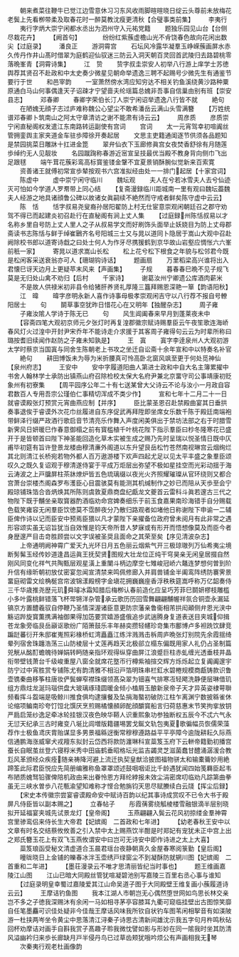 <!-- { "loadSidebar": true } -->
　　朝来煮菜往鞭牛已觉江边雪意休习习东风收雨脚暄暄晓日绽云头尊前未放梅花老鬓上先看栁带柔及取春花时一醉莫教沈瘦更清秋【合璧事类前集】
　　李夷行
　　夷行字炳大崇宁闲都水丞出为泗州守入元祐党籍
　　题独乐园见山台【台侧尽栽花卉】
　　【阙首句】　　　　纷纷红紫蔟虚檐山光不肻饶春色故向花闲出数尖【过庭录】
　　潘良正
　　游洞霄宫
　　石坛风冷露华凝羣玉峥嵘蔟画屏水赤久传丹作井山髙时借翠为庭鹤迎仙驭迷三防云入洞天朝百灵回首武陵归去路碧桃零落晩峯青【洞霄诗集】
　　江　贽
　　贽字叔圭崇安人初举八行游上庠学士苏徳舆荐其贤召不赴政和中太史奏少微星见朝命举遗逸三聘不起赐号少微先生有通鉴节要行于世
　　和邑宰韵
　　一室萧然傍水湾应知穷达不相关钓鱼溪绕黄沙路种粟原通白马山何事偶逢天子诏疎才宁望啬夫纶瑶篇总媿非吾事自信巢由别有班【崇安县志】
　　邓春卿
　　春卿字荣伯长汀人崇宁闲诏举遗逸八行皆不就
　　絶句
　　在陋媿无顔子志过庐难称魏公心望尘不敢希潘岳云满山头雪满簪
　　【万姓统谱邓春卿卜筑南山之阿太守章清访之谢不能肃有诗云云】
　　周彦质
　　彦质崇宁闲直秘阁权发遣江东南路转运副使有宫词
　　宫词
　　太一元宵驾幸初喧阗丝管拥銮舆主家夹道金车驻歩障徐开奏起居
　　文思主吏籍通闺逐节供须各品题知是禁园挑菜日雕牀十扛进金箆
　　翠弁仙衣下玉廊修眞宫女夜焚香舒徐有月随莲歩绰约无人见靓妆
　　名园蹴踘称春游近宻宣呈技最优当殿不教身背向侧巾飞出足跟毬
　　端午茸花蔟彩鸾高标寳鉴镂金鞶不宜夏景销酥腕似觉新来百索寛
　　资善诸王就傅初常宣歩辇按观书六宫准拟经由处一一排门起居【十家宫词】
　　陈虚中
　　虚中崇宁闲守临川
　　魏坛观
　　夫人在兮若冰雪夫人去兮仙迹灭可怕如今学道人罗帬带上同心结
　　【复斋漫録临川距城南一里有观曰魏坛葢魏夫人经游之地具诸顔鲁公碑以故诸女眞嗣续不絶然而守戒者鲜矣陈守虚中云云】
　　陈　恬
　　恬字叔易尧叟裔孙居阳翟防上村无仕宦意崇观闲朝廷召之郡守劝驾不得已而起建炎初召赴行在直秘阁有涧上丈人集
　　【过庭録州陈恬叔易以才名称乡里自号防上丈人里人之子从叔易学文而好刷饰头面举止妖娆目为防上丈母郡斋读书志陈恬与鲜于绰崔鶠齐名号阳城三士又与晁以道同卜隐居于嵩山大观中召赴阙除校书郎以道寄诗戱之曰处士何人为作牙尽携猨鹤到京华故山岩壑应惆怅六六峯前秖一家】
　　寄晁以道求嵩山长松
　　松上花兮松下根食之年貌与松邻君今既是松闲客采送衰翁亦可人【珊瑚钩诗话】
　　题画扇
　　万里稻梁高兴谁将出入君懐巳讶天边月上更疑苹末风来【声画集】
　　子规
　　暮春春巳晩不见子规飞莫是无归处山禽不劝归【后村
　　千家诗】
　　谢葛汝州宁卿遗公库酒肉薪米
　　不是故人供禄米初非县令给猪肝养贤礼厚隆三簋拜赐恩深艳一箪【韵语阳秋】
　　江　暐
　　暐字彦明永新人喜作诗事母极孝崇观闲吉守以八行荐不报自号轑阳居士
　　句
　　鬬草事空犹昨日惜花心在又明年【独醒杂志】
　　周子雍
　　子雍汝隂人学诗于陈无已
　　句
　　风生阊阖春来早月到蓬莱夜未中
　　【容斋四笔大观初京师元夕张灯时再复湟郡徽宗赋诗赐羣臣云午夜笙歌连海峤春风灯火过湟中开封尹宋乔年不能诗走介求援于其客周子雍得句云云为时辈所称曰璐按耆旧续闻作赵防之子雍未知孰是】
　　王　寘
　　寘字李逹泉州人大观初游太学时蔡京当国寘与同舍生陈朝老上书攻之坐迁自讼斋十余年宣和中以特奏名补官
　　絶句
　　耕田博饭未为辱为米折腰真可怜高卧北窗风飒至更于何处觅神仙【泉州府志】
　　王安中
　　安中字履道阳曲人第进士政和中自大名主簿累擢中书舍人翰林学士承防出镇燕山府召除检校太保大名府尹兼北京畱守司公事靖康初贬象州有初寮集
　　【周平园序公年二十有七送某曾大父诗云不论与汝小一月政自容君数百人专用吾宗公瑾伯仁事精切浑成不类少作】
　　宣和七年十二月二十一日就睿谟殿张灯预赏元宵曲燕应制【并序】
　　臣比蒙圣恩召赴禁殿曲宴其日垂拱奏事退俟于睿谟外次花巾丝履进自东序促武再拜陞即坐席女乐数千陈于殿廷南端袍带鲜泽行缀严政酒行歌启音节清亮乐作舞入声度闲美俱出于禁坊法部之右于时腊雪新霁风日妍暖巳作春意御榻之前有寳槛植千叶桃花陛下指示羣臣曰杪冬隆寒花已盛开于是皆顿首曰陛下神圣能回造化草木实被生成之赐乃先时呈瑞以悦圣情日既中仄甫毕初筵有旨许登景龙楼由穆清亷外阁道以东升望艮岳松竹苍然南视琳宫云烟绚烂其北则清江长桥宛若物外都人百万遨游楼下欢声四起尤足以见太平丰盛之象羣臣颂叹久之既久复诏观于穆清遂侍宴于平成万炬层出弥望不极如星挂空而光彩动揺于海云涛波之上戸牖屏柱茶牀燎炉皆五色琉璃缀以夜光火齐照耀璀璨从官环绕则又都合宫萧台崇楼杰阁森罗布濩臣心目震骇莫有能测其机缄制作之妙已而陪从天歩至会宁殿琼铺珠箔合沓炳焕其所陈则虞敦夏鼎商盘纪甗龙文夔首云雷科斗眞若邃古三代之物陛下既于黼坐亲取寳器酌酒临劝命宫婢奏细乐于前玉食嘉果南珍海错手自分赐载色载笑雍容无闲羣臣饮徳莫不霑醉夜分乃散归路观者如堵他日称谢陛下申谕一二辅臣俾作诗以记而臣安中预焉臣猥以凡才蒙陛下亲擢备位政府曾未阅月有此非常之遇形容颂实虽无诏旨犹当自效惟是钧天帝所昔人梦寐或有形开而悟想像莫及而臣今者身歴邃严目击竒胜顾尝以文字误被圣奨且面命之其荣至矣【序见清波杂志】
　　上帝通明阙神霄广爱天九光环日月五色丽云烟紫气开三极琼璈列万仙希夷尘境断髣髴玉经传妙道逢昌运眞王抚契贤图规大壮龙位正纯干穹昊亲无闲皇居掇自然刚风同变化祥气共陶甄层观星潢上重闉斗柄边摩空七雉峻冠峤六鼇连梦想何曽到阶升信有缘昕朝初放仗密宴忽闻宣清禁来鸣佩修廊入并肩兽铺金半阖鸾阵绣防褰霁景畱庭砌雷文绘桷梴宫帘波锦漾殿榜字金塡花拥巍巍座香浮秩秩筵嵩呼称万亿韶奏侍三千华歳推尧歴元玑舜璿冰霜知腊后梅栁认春前造化应呈巧芳菲巳鬬妍樛枝雕槛小多叶露桃鲜错落飞杯斝锵洋杂管承云歌历历回雪舞翩翩黼幄祥氛合铜壶永漏延镐京方置醴羲驭自停鞭乃圣情深渥诸臣意更防宗藩亲鲁衞相芾拱闳顚侧弁恩光浃中觞诏跸旋寳薫携满袖御果得加笾要赏嬉游盛俄追歩武遄腾身复道表送目夹城仰揖苍龙象旁临艮岳巓讴歌纷广陌箫鼓乐丰年赫奕攒轻幰珍竒集市鄽博卢多袒跣饮肆竞蹁跹蕃衍开朱邸崔嵬照彩椽桥虹湾矗矗江练泮溅溅击柝周庐晩张灯别院先余霞揺绮晕列宿舍珠躔浩荡三山防棱层十丈莲再趋天北极郤立榻东偏既用家人礼仍占圣制篇兕觥从酩酊蟾魄待婵娟转眄随亲指环观得纵穿曲屏江浪蹙巨柱赤虬缠光透垂枝井晶衔带壁钱萧台千级峻重屋八窗全就席花墪帀行樽紫袖揎交辉方烁烁起立复阗阗邃宇防宁过中宵胜赏专铺陈尤有韵清雅不相沿戸箔明珠串栏釭水碧棬规模商甗铸款识鲁壶镌秦曲移筝柱唐妆俨鬓蝉窄襟珠缀领髙朶翠为钿喜气排寒冱轻飔洗静便层琳借玑组方鼎炷龙涎玛瑙供盘大玻璃琢琖圆暖金倾小榼屑玉酿新泉帝子天才异英姿棣萼聨频看挥斗盌端是吸鲸川推食俱均逮攘餐及坠捐海螯初破防江柱乍离渊宁数披緜雀休论缩项鳊南珍夸饤饾北馔厌烹煎赐橘懐頳卵酡顔釂寳船言归荷慈惠末节笑拘挛放钥严扃启笼纱逸足牵冰轮挂银汉夜色映华鞯人识重熙象功参独断权五辰今不忒六气永无愆天纪承三古时雍变八埏比闾増版籍疆埸罢戈鋋文轨包夷夏歌徧幅员恢儒荣藻荐作士极鱼鸢庆胄贻谋显多男景福緜迓衡常穆穆遵路益平平亭障今逾陇耕耘久际燕信通鹏海涨威窜犬戎羶东拟封云岱西将款防瀍琳科宣蘂笈玉府下云軿帝籍勤初播宫蚕长自眠茧丝登六寝稃米秀中田庙鹤垂昭格坛光监吉蠲灵芝滋菌蠢甘醴涌潺湲合教尨风革颁经众疾痊随亲祷降河避上流迁执契皇猷洽披图福物骈太和输橐籥妙用絶蹄筌此际君臣悦应先简册编雅称鱼罩罩颂述鼓咽咽讵比千龄遇犹闻四始笺羇臣起韦布陋质媿驽铅骤俾陪机政由来出眷怜恩方拜纶綍报未效尘涓密席叨临劝凡踪第曲拳虽无三峡水曽歩八花甎渝望知难称才悭合勉旃钧天思尽赋賸续白云牋【挥尘后録】
　　【宋史本传徽宗尝宴睿谟殿命安中赋诗百韵以纪其事诗成赏叹不已令大书于殿屏凡侍臣皆以副本赐之】
　　立春帖子
　　彤霞蒨雾绕觚棱楼雪融银滴半层别晓拟开延福宴夹城先试景龙灯【皇帝阁】
　　玉燕翩翩入鬓云花风初掠缕金羣神霄宫里骖鸾侣来侍长生大帝君【妃嫔阁　二首政和七年进】
　　【幼老春秋王安中以文章有时名交结蔡攸攸善之引入禁中太上赐燕饮半酣是时郑妃有宠犹未正中宫上出之郑氏簪玉花上有双飞玉燕攸谓安中曰岂可无诗安中即作诗进之太上大喜】
　　蘂笈琅函受秘文清虚道合玉晨君瑶台夜静朝真久金屋春寒阅箓勤【皇后阁】
　　曈昽晓日上金铺的皪春冰泮玉壶绣戸绿窗尘不到凝酥防就辋川图【妃嫔阁　二首重和二年进】
　　【墨荘漫录云不唯才思清丽皆纪当时事也】
　　题王维画嘉陵江山图
　　江山已暗大同殿丝管犹喧凝碧池别写嘉陵三百里右丞心事与谁知
　　【过庭录明皇幸蜀过嘉陵爱其江山命吴道子图于大同殿壁王维复画小蔟履道诗云云】
　　王摩诘钓鱼图
　　我本江湖人市朝岂无心偶然堕世网如鸟思长林交亲岂不多之子徳我深赐沐有余闲一马如相寻茅亭容膝耳九衢可窥临挂壁出古图惊笑靡自任笔墨麤可识佳处疑非今佳哉王摩话风味我所钦自状钓车图苇闲相挐音有如渼陂游一杜挟两岑坐令黄尘中思落清江浔秦子诗思古清新间雄沈示我五字句月杵鸣秋砧回杯劝摩诘对画手自斟我赏子髙趣子聆我微忱譬如影与形妙在同一隂我时坐其防清风溢幽衿归来歩长廊缺月戸半侵丹鸟已过草齿颊犹哦吟烦公有声画相我无琴
　　次秦夷行观老杜画像韵
